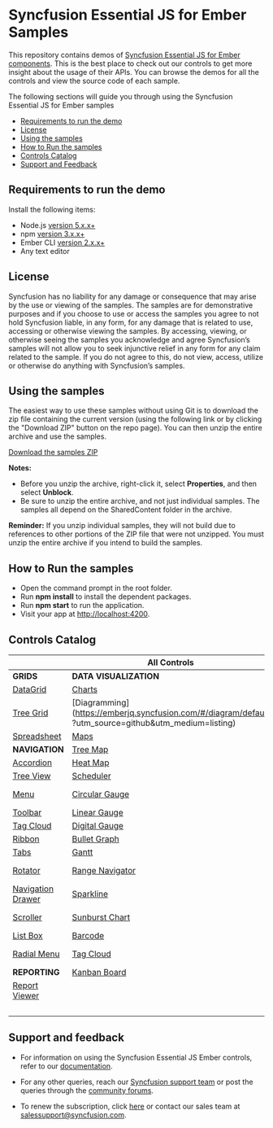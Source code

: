 # Syncfusion Essential JS for Ember Samples

This repository contains demos of [Syncfusion Essential JS for Ember components](https://www.syncfusion.com/products/jquery/emberjs). This is the best place to check out our controls to get more insight about the usage of their APIs. You can browse the demos for all the controls and view the source code of each sample.

The following sections will guide you through using the Syncfusion Essential JS for Ember samples

* [Requirements to run the demo](#requirements-to-run-the-demo)
* [License](#license)
* [Using the samples](#using-the-samples)
* [How to Run the samples](#how-to-run-the-samples)
* [Controls Catalog](#controls-catalog)
* [Support and Feedback](#support-and-feedback)

## Requirements to run the demo

Install the following items:

* Node.js [version 5.x.x+](https://nodejs.org/en/)
* npm  [version 3.x.x+](https://blog.npmjs.org/post/85484771375/how-to-install-npm)
* Ember CLI  [version 2.x.x+](https://ember-cli.com/)
* Any text editor

## License

Syncfusion has no liability for any damage or consequence that may arise by the use or viewing of the samples. The samples are for demonstrative purposes and if you choose to use or access the samples you agree to not hold Syncfusion liable, in any form, for any damage that is related to use, accessing or otherwise viewing the samples. By accessing, viewing, or otherwise seeing the samples you acknowledge and agree Syncfusion’s samples will not allow you to seek injunctive relief in any form for any claim related to the sample. If you do not agree to this, do not view, access, utilize or otherwise do anything with Syncfusion’s samples.

## <a name="using-the-samples"></a>Using the samples ##

The easiest way to use these samples without using Git is to download the zip file containing the current version (using the following link or by clicking the "Download ZIP" button on the repo page). You can then unzip the entire archive and use the samples.

   [Download the samples ZIP](../../archive/master.zip)

   **Notes:** 
   * Before you unzip the archive, right-click it, select **Properties**, and then select **Unblock**.
   * Be sure to unzip the entire archive, and not just individual samples. The samples all depend on the SharedContent folder in the archive.  


**Reminder:** If you unzip individual samples, they will not build due to references to other portions of the ZIP file that were not unzipped. You must unzip the entire archive if you intend to build the samples.

## How to Run the samples

* Open the command prompt in the root folder.
* Run **npm install** to install the dependent packages.
* Run **npm start** to run the application.
* Visit your app at [http://localhost:4200](http://localhost:4200).

## Controls Catalog

| | **All Controls** |  | |
| ------------- | --------------- | ----------- | ----------- |
| **GRIDS** | **DATA VISUALIZATION** | **LAYOUT** | **EDITORS** |
| [DataGrid](https://emberjq.syncfusion.com/#/grid/default?utm_source=github&utm_medium=listing) | [Charts](https://emberjq.syncfusion.com/#/chart/default?utm_source=github&utm_medium=listing) | [Splitter](https://emberjq.syncfusion.com/#/splitter/default?utm_source=github&utm_medium=listing) | [Text Box](https://emberjq.syncfusion.com/#/textboxes/default?utm_source=github&utm_medium=listing) |
| [Tree Grid](https://emberjq.syncfusion.com/#/treegrid/default?utm_source=github&utm_medium=listing) | [Diagramming](https://emberjq.syncfusion.com/#/diagram/default ?utm_source=github&utm_medium=listing) | [Dialog](https://emberjq.syncfusion.com/#/dialog/default?utm_source=github&utm_medium=listing) | [Autocomplete](https://emberjq.syncfusion.com/#/autocomplete/default?utm_source=github&utm_medium=listing) |
| [Spreadsheet](https://emberjq.syncfusion.com/#/spreadsheet/default?utm_source=github&utm_medium=listing) | [Maps](https://emberjq.syncfusion.com/#/map/default?utm_source=github&utm_medium=listing) | [File Explorer](https://emberjq.syncfusion.com/#/fileexplorer/default?utm_source=github&utm_medium=listing) | [Rich Text Box](https://emberjq.syncfusion.com/#/rte/default?utm_source=github&utm_medium=listing) |
| **NAVIGATION** | [Tree Map](https://emberjq.syncfusion.com/#/treemap/default?utm_source=github&utm_medium=listing) | [ListView](https://emberjq.syncfusion.com/#/listview/default?utm_source=github&utm_medium=listing) |[Rating](https://emberjq.syncfusion.com/#/rating/default?utm_source=github&utm_medium=listing) |
| [Accordion](https://emberjq.syncfusion.com/#/accordion/default?utm_source=github&utm_medium=listing) | [Heat Map](https://emberjq.syncfusion.com/#/heatmap/default?utm_source=github&utm_medium=listing) | [Tile View](https://emberjq.syncfusion.com/#/tileview/default?utm_source=github&utm_medium=listing) |  [Slider](https://emberjq.syncfusion.com/#/slider/default?utm_source=github&utm_medium=listing) |
| [Tree View](https://emberjq.syncfusion.com/#/treeview/default?utm_source=github&utm_medium=listing) | [Scheduler](https://emberjq.syncfusion.com/#/schedule/default?utm_source=github&utm_medium=listing) |**NOTIFICATION** |[Combo Box](https://emberjq.syncfusion.com/#/combobox/default?utm_source=github&utm_medium=listing) |
| [Menu](https://emberjq.syncfusion.com/#/menu/default?utm_source=github&utm_medium=listing) | [Circular Gauge](https://emberjq.syncfusion.com/#/circulargauge/default?utm_source=github&utm_medium=listing) | [Waiting Pop-up](https://emberjq.syncfusion.com/#/waitingpopup/default)| [Drop-Down List](https://emberjq.syncfusion.com/#/dropdownlist/default?utm_source=github&utm_medium=listing) |
| [Toolbar](https://emberjq.syncfusion.com/#/toolbar/default?utm_source=github&utm_medium=listing) | [Linear Gauge](https://emberjq.syncfusion.com/#/lineargauge/default?utm_source=github&utm_medium=listing) | [Progress Bar](https://emberjq.syncfusion.com/#/progressbar/default?utm_source=github&utm_medium=listing) |  [Radial Slider](https://emberjq.syncfusion.com/#/radialslider/default?utm_source=github&utm_medium=listing) |
| [Tag Cloud](https://emberjq.syncfusion.com/#/tagcloud/default?utm_source=github&utm_medium=listing) | [Digital Gauge](https://emberjq.syncfusion.com/#/digitalgauge/default?utm_source=github&utm_medium=listing) |  |[Upload Box](https://emberjq.syncfusion.com/#/uploadbox/default?utm_source=github&utm_medium=listing) |
| [Ribbon](https://emberjq.syncfusion.com/#/ribbon/default?utm_source=github&utm_medium=listing) | [Bullet Graph](https://emberjq.syncfusion.com/#/bulletgraph/default?utm_source=github&utm_medium=listing) | |[Button](https://emberjq.syncfusion.com/#/button/default?utm_source=github&utm_medium=listing) |
| [Tabs](https://emberjq.syncfusion.com/#/tab/default?utm_source=github&utm_medium=listing) | [Gantt](https://emberjq.syncfusion.com/#/gantt/default?utm_source=github&utm_medium=listing) | | [Toggle Button](https://emberjq.syncfusion.com/#/button/togglebutton?utm_source=github&utm_medium=listing) |
| [Rotator](https://emberjq.syncfusion.com/#/rotator/default?utm_source=github&utm_medium=listing) | [Range Navigator](https://emberjq.syncfusion.com/#/rangenavigator/default?utm_source=github&utm_medium=listing) | **FILE FORMAT LIBRARY** | [Split Button](https://emberjq.syncfusion.com/#/button/splitbutton?utm_source=github&utm_medium=listing) |
| [Navigation Drawer](https://emberjq.syncfusion.com/#/navigationdrawer/default?utm_source=github&utm_medium=listing) | [Sparkline](https://emberjq.syncfusion.com/#/sparkline/default?utm_source=github&utm_medium=listing) | [PDF Viewer](https://emberjq.syncfusion.com/#/pdfviewer/default?utm_source=github&utm_medium=listing) | [Check Box](https://emberjq.syncfusion.com/#/button/checkbox?utm_source=github&utm_medium=listing) |
| [Scroller](https://emberjq.syncfusion.com/#/scrollbar/default?utm_source=github&utm_medium=listing) | [Sunburst Chart](https://emberjq.syncfusion.com/#/sunburstchart/default?utm_source=github&utm_medium=listing) | **BUSINESS INTELLIGENCE** | [Color Picker](https://emberjq.syncfusion.com/#/colorpicker/default?utm_source=github&utm_medium=listing) |
| [List Box](https://emberjq.syncfusion.com/#/listbox/default?utm_source=github&utm_medium=listing) | [Barcode](https://emberjq.syncfusion.com/#/barcode/default?utm_source=github&utm_medium=listing) |[Pivot Grid](https://emberjq.syncfusion.com/#/pivotgrid/relational?utm_source=github&utm_medium=listing) |[Date Picker](https://emberjq.syncfusion.com/#/datepicker/default)  |
| [Radial Menu](https://emberjq.syncfusion.com/#/radialmenu/default?utm_source=github&utm_medium=listing) | [Tag Cloud](https://emberjq.syncfusion.com/#/tagcloud/default?utm_source=github&utm_medium=listing) | [Pivot Chart](https://emberjq.syncfusion.com/#/pivotchart/relational?utm_source=github&utm_medium=listing) | [Date Range Picker](https://emberjq.syncfusion.com/#/daterangepicker/default?utm_source=github&utm_medium=listing) |
| **REPORTING** | [Kanban Board](https://emberjq.syncfusion.com/#/kanban/default?utm_source=github&utm_medium=listing) | [Pivot Client](https://emberjq.syncfusion.com/#/pivotclient/relational?utm_source=github&utm_medium=listing) |[Time Picker](https://emberjq.syncfusion.com/#/timepicker/default?utm_source=github&utm_medium=listing) |
| [Report Viewer](https://emberjq.syncfusion.com/#/reportviewer/groupingaggregate?utm_source=github&utm_medium=listing) |  |[Pivot Gauge](https://emberjq.syncfusion.com/#/pivotgauge/relational?utm_source=github&utm_medium=listing) |[Date-Time Picker](https://emberjq.syncfusion.com/#/datetimepicker/default?utm_source=github&utm_medium=listing) |
|  |  | [Pivot Tree Map](https://emberjq.syncfusion.com/#/pivottreemap/olap?utm_source=github&utm_medium=listing) | [Signature](https://emberjq.syncfusion.com/#/signature/default?utm_source=github&utm_medium=listing) |

## Support and feedback

* For information on using the Syncfusion Essential JS Ember controls, refer to our [documentation](https://help.syncfusion.com/emberjs/overview).

* For any other queries, reach our [Syncfusion support team](https://www.syncfusion.com/support/directtrac/incidents/newincident?utm_source=github&utm_medium=listing) or post the queries through the [community forums](https://www.syncfusion.com/forums?utm_source=github&utm_medium=listing).

* To renew the subscription, click [here](https://www.syncfusion.com/sales/products?utm_source=github&utm_medium=listing) or contact our sales team at <salessupport@syncfusion.com>.
